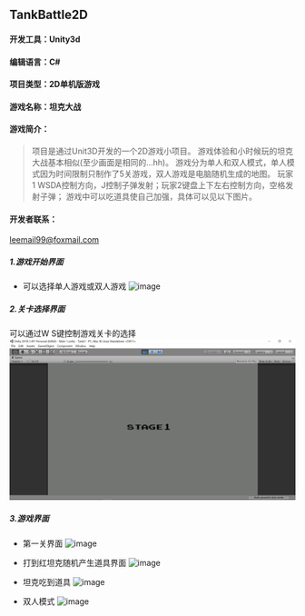 ## TankBattle2D

#### 开发工具：Unity3d
#### 编辑语言：C#
#### 项目类型：2D单机版游戏
#### 游戏名称：坦克大战
#### 游戏简介：
> 项目是通过Unit3D开发的一个2D游戏小项目。
游戏体验和小时候玩的坦克大战基本相似(至少画面是相同的...hh)。
游戏分为单人和双人模式，单人模式因为时间限制只制作了5关游戏，双人游戏是电脑随机生成的地图。
玩家1 WSDA控制方向，J控制子弹发射；玩家2键盘上下左右控制方向，空格发射子弹；
游戏中可以吃道具使自己加强，具体可以见以下图片。
#### 开发者联系：
leemail99@foxmail.com


##### 1.游戏开始界面
* 可以选择单人游戏或双人游戏
![image](https://github.com/StuggleForCode/TankBattle2D/blob/master/images/选择关卡界面.png)
##### 2.关卡选择界面
可以通过W S键控制游戏关卡的选择
![](images/img1.png)
##### 3.游戏界面
* 第一关界面
![image](https://github.com/StuggleForCode/TankBattle2D/blob/master/images/img3.png)
* 打到红坦克随机产生道具界面
![image](https://github.com/StuggleForCode/TankBattle2D/blob/master/images/img5.png)

* 坦克吃到道具
![image](https://github.com/StuggleForCode/TankBattle2D/blob/master/images/img7.png)

* 双人模式
![image](https://github.com/StuggleForCode/TankBattle2D/blob/master/images/img8.png)
